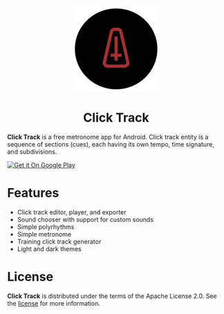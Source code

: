 <div align="center">
    <picture>
        <img alt="Logo" src="https://github.com/vganin/click-track/blob/master/.github/logo.png?raw=true">
    </picture>
</div>

<h1 align="center">Click Track</h1>

**Click Track** is a free metronome app for Android. Click track entity is a sequence of sections (cues), each having its own tempo, time signature, and subdivisions.

<a href="https://play.google.com/store/apps/details?id=com.vsevolodganin.clicktrack&utm_source=github.com">
    <img alt="Get it On Google Play" src="https://play.google.com/intl/en_us/badges/static/images/badges/en_badge_web_generic.png" width="300">
</a>

# Features

- Click track editor, player, and exporter
- Sound chooser with support for custom sounds
- Simple polyrhythms
- Simple metronome
- Training click track generator
- Light and dark themes

# License

**Click Track** is distributed under the terms of the Apache License 2.0. See the [license](LICENSE) for more information.

